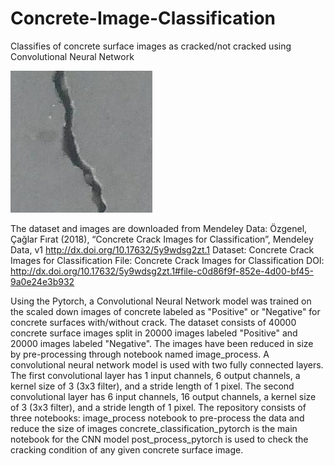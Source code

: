 # Concrete-Image-Classification
Classifies of concrete surface images as cracked/not cracked using Convolutional Neural Network

<img src="./sample_image.jpg">

The dataset and images are downloaded from Mendeley Data:
Özgenel, Çağlar Fırat (2018), “Concrete Crack Images for Classification”, Mendeley Data, v1 http://dx.doi.org/10.17632/5y9wdsg2zt.1
Dataset: Concrete Crack Images for Classification
File: Concrete Crack Images for Classification
DOI: http://dx.doi.org/10.17632/5y9wdsg2zt.1#file-c0d86f9f-852e-4d00-bf45-9a0e24e3b932

Using the Pytorch, a Convolutional Neural Network model was trained on the scaled down images of concrete labeled as "Positive" or "Negative" for concrete surfaces with/without crack.
The dataset consists of 40000 concrete surface images split in 20000 images labeled "Positive" and 20000 images labeled "Negative". The images have been reduced in size by pre-processing through notebook named image_process.
A convolutional neural network model is used with two fully connected layers. The first convolutional layer has 1 input channels, 6 output channels, a kernel size of 3 (3x3 filter), and a stride length of 1 pixel. The second convolutional layer has 6 input channels, 16 output channels, a kernel size of 3 (3x3 filter), and a stride length of 1 pixel.
The repository consists of three notebooks:
image_process notebook to pre-process the data and reduce the size of images
concrete_classification_pytorch is the main notebook for the CNN model
post_process_pytorch is used to check the cracking condition of any given concrete surface image.
